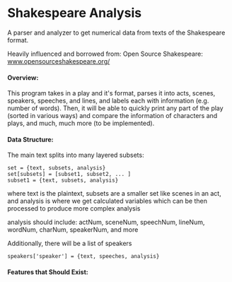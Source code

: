 # Shakespeare Analysis
A parser and analyzer to get numerical data from texts of the Shakespeare format.

Heavily influenced and borrowed from:
Open Source Shakespeare:  www.opensourceshakespeare.org/

#### Overview:
This program takes in a play and it's format, parses it into acts, scenes, speakers, speeches, and lines, and labels each with information (e.g. number of words). Then, it will be able to quickly print any part of the play (sorted in various ways) and compare the information of characters and plays, and much, much more (to be implemented).

#### Data Structure:
The main text splits into many layered subsets:

    set = {text, subsets, analysis}
    set[subsets] = [subset1, subset2, ... ]
    subset1 = {text, subsets, analysis}
  
  where text is the plaintext, subsets are a smaller set like scenes in an act, and analysis is where we get calculated variables which can be then processed to produce more complex analysis
  
  analysis should include: actNum, sceneNum, speechNum, lineNum, wordNum, charNum, speakerNum, and more
    
Additionally, there will be a list of speakers

    speakers['speaker'] = {text, speeches, analysis}

#### Features that Should Exist:

